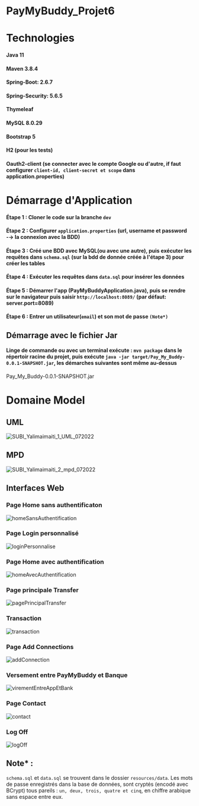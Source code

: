 # PayMyBuddy_Projet6

# Technologies
#### Java 11
#### Maven 3.8.4
#### Spring-Boot: 2.6.7
#### Spring-Security: 5.6.5
#### Thymeleaf
#### MySQL 8.0.29
#### Bootstrap 5
#### H2 (pour les tests)
#### Oauth2-client (se connecter avec le compte Google ou d'autre, if faut configurer `client-id, client-secret et scope` dans application.properties)

# Démarrage d'Application
#### Étape 1 : Cloner le code sur la branche `dev`
#### Étape 2 : Configurer `application.properties` (url, username et password -→ la connexion avec la BDD)
#### Étape 3 : Créé une BDD avec MySQL(ou avec une autre), puis exécuter les requêtes dans `schema.sql` (sur la bdd de donnée créée à l'étape 3) pour créer les tables
#### Étape 4 : Exécuter les requêtes dans `data.sql` pour insérer les données
#### Étape 5 : Démarrer l'app (PayMyBuddyApplication.java), puis se rendre sur le navigateur puis saisir `http://localhost:8089/` (par défaut: server.port=8089)
#### Étape 6 : Entrer un utilisateur(`email`) et son mot de passe `(Note*)`

## Démarrage avec le fichier Jar
#### Linge de commande ou avec un terminal exécute : `mvn package` dans le répertoir racine du projet, puis exécute `java -jar target/Pay_My_Buddy-0.0.1-SNAPSHOT.jar`, les démarches suivantes sont même au-dessus

Pay_My_Buddy-0.0.1-SNAPSHOT.jar
# Domaine Model
## UML
![SUBI_Yalimaimaiti_1_UML_072022](https://user-images.githubusercontent.com/90509456/178743080-bd6563fb-59cd-4c42-8a03-8ff83c105867.jpg)

## MPD
![SUBI_Yalimaimaiti_2_mpd_072022](https://user-images.githubusercontent.com/90509456/178831180-ca78fba0-fcb9-43c8-b641-8a45cda5b7eb.jpg)

## Interfaces Web
### Page Home sans authentificaton
![homeSansAuthentification](https://user-images.githubusercontent.com/90509456/178951700-d0ca52de-f9bd-404f-9758-8a954952e21e.jpg)
### Page Login personnalisé
![loginPersonnalise](https://user-images.githubusercontent.com/90509456/178951968-78f7305a-5b66-417d-85b9-e05c69620bc3.jpg)
### Page Home avec authentification
![homeAvecAuthentification](https://user-images.githubusercontent.com/90509456/178951840-13bbf767-0209-46f7-95f0-8f4f05b6d516.jpg)
### Page principale Transfer
![pagePrincipalTransfer](https://user-images.githubusercontent.com/90509456/178952030-17f61d21-daa0-40f6-9466-4f014f3daa0c.jpg)
### Transaction
![transaction](https://user-images.githubusercontent.com/90509456/178952102-849231cc-a6f0-4cb1-8fee-25acd1ea4c9a.jpg)
### Page Add Connections
![addConnection](https://user-images.githubusercontent.com/90509456/178952175-3854884a-b9c5-4ba6-8d3b-8eda9ea9dee4.jpg)
### Versement entre PayMyBuddy et Banque
![virementEntreAppEtBank](https://user-images.githubusercontent.com/90509456/178952257-21ed9711-05fc-4aa1-8688-96e283d6e308.jpg)
### Page Contact
![contact](https://user-images.githubusercontent.com/90509456/178952391-a5f640eb-5ff0-492d-a424-d190d300e61f.jpg)
### Log Off
![logOff](https://user-images.githubusercontent.com/90509456/178952456-692d3f2b-8385-427f-a1db-6d33c35ed431.jpg)

## Note* :
`schema.sql` et `data.sql` se trouvent dans le dossier `resources/data`.
Les mots de passe enregistrés dans la base de données, sont cryptés (encodé avec BCrypt) tous pareils : `un, deux, trois, quatre et cinq`, en chiffre arabique sans espace entre eux.
